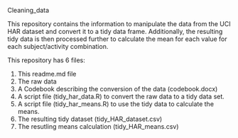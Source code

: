 Cleaning_data

This repository contains the information to manipulate the data from the UCI HAR dataset
and convert it to a tidy data frame.  Additionally, the resulting tidy data is then processed
further to calculate the mean for each value for each subject/activity combination.

This repository has 6 files:
1) This readme.md file
2) The raw data
3) A Codebook describing the conversion of the data (codebook.docx)
4) A script file (tidy_har_data.R) to convert the raw data to a tidy data set.
5) A script file (tidy_har_means.R) to use the tidy data to calculate the means.
6) The resulting tidy dataset (tidy_HAR_dataset.csv)
7) The resutling means calculation (tidy_HAR_means.csv)

